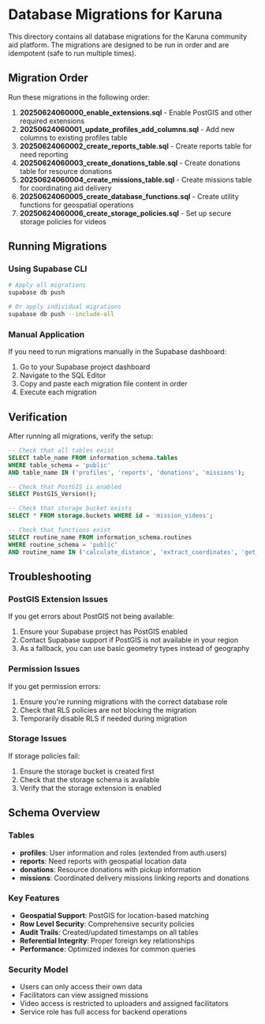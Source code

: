 # Database Migrations for Karuna

This directory contains all database migrations for the Karuna community aid platform. The migrations are designed to be run in order and are idempotent (safe to run multiple times).

## Migration Order

Run these migrations in the following order:

1. **20250624060000_enable_extensions.sql** - Enable PostGIS and other required extensions
2. **20250624060001_update_profiles_add_columns.sql** - Add new columns to existing profiles table
3. **20250624060002_create_reports_table.sql** - Create reports table for need reporting
4. **20250624060003_create_donations_table.sql** - Create donations table for resource donations
5. **20250624060004_create_missions_table.sql** - Create missions table for coordinating aid delivery
6. **20250624060005_create_database_functions.sql** - Create utility functions for geospatial operations
7. **20250624060006_create_storage_policies.sql** - Set up secure storage policies for videos

## Running Migrations

### Using Supabase CLI

```bash
# Apply all migrations
supabase db push

# Or apply individual migrations
supabase db push --include-all
```

### Manual Application

If you need to run migrations manually in the Supabase dashboard:

1. Go to your Supabase project dashboard
2. Navigate to the SQL Editor
3. Copy and paste each migration file content in order
4. Execute each migration

## Verification

After running all migrations, verify the setup:

```sql
-- Check that all tables exist
SELECT table_name FROM information_schema.tables 
WHERE table_schema = 'public' 
AND table_name IN ('profiles', 'reports', 'donations', 'missions');

-- Check that PostGIS is enabled
SELECT PostGIS_Version();

-- Check that storage bucket exists
SELECT * FROM storage.buckets WHERE id = 'mission_videos';

-- Check that functions exist
SELECT routine_name FROM information_schema.routines 
WHERE routine_schema = 'public' 
AND routine_name IN ('calculate_distance', 'extract_coordinates', 'get_mission_statistics');
```

## Troubleshooting

### PostGIS Extension Issues

If you get errors about PostGIS not being available:

1. Ensure your Supabase project has PostGIS enabled
2. Contact Supabase support if PostGIS is not available in your region
3. As a fallback, you can use basic geometry types instead of geography

### Permission Issues

If you get permission errors:

1. Ensure you're running migrations with the correct database role
2. Check that RLS policies are not blocking the migration
3. Temporarily disable RLS if needed during migration

### Storage Issues

If storage policies fail:

1. Ensure the storage bucket is created first
2. Check that the storage schema is available
3. Verify that the storage extension is enabled

## Schema Overview

### Tables

- **profiles**: User information and roles (extended from auth.users)
- **reports**: Need reports with geospatial location data
- **donations**: Resource donations with pickup information
- **missions**: Coordinated delivery missions linking reports and donations

### Key Features

- **Geospatial Support**: PostGIS for location-based matching
- **Row Level Security**: Comprehensive security policies
- **Audit Trails**: Created/updated timestamps on all tables
- **Referential Integrity**: Proper foreign key relationships
- **Performance**: Optimized indexes for common queries

### Security Model

- Users can only access their own data
- Facilitators can view assigned missions
- Video access is restricted to uploaders and assigned facilitators
- Service role has full access for backend operations